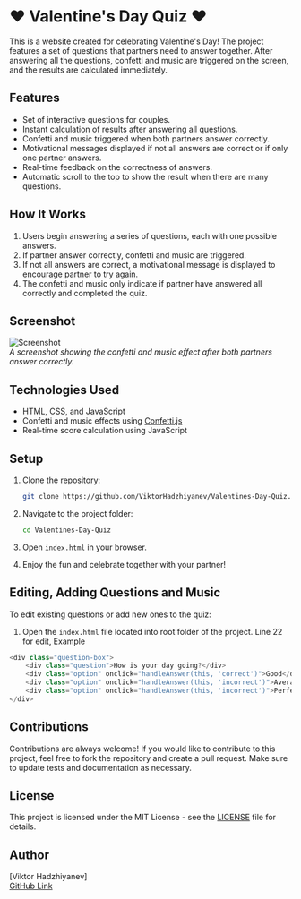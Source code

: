 # ❤️ Valentine's Day Quiz ❤️

This is a website created for celebrating Valentine's Day! The project features a set of questions that partners need to answer together. After answering all the questions, confetti and music are triggered on the screen, and the results are calculated immediately.

## Features

- Set of interactive questions for couples.
- Instant calculation of results after answering all questions.
- Confetti and music triggered when both partners answer correctly.
- Motivational messages displayed if not all answers are correct or if only one partner answers.
- Real-time feedback on the correctness of answers.
- Automatic scroll to the top to show the result when there are many questions.

## How It Works

1. Users begin answering a series of questions, each with one possible answers.
2. If partner answer correctly, confetti and music are triggered.
3. If not all answers are correct, a motivational message is displayed to encourage partner to try again.
4. The confetti and music only indicate if partner have answered all correctly and completed the quiz.

## Screenshot

![Screenshot](screenshot.png)  
_A screenshot showing the confetti and music effect after both partners answer correctly._

## Technologies Used

- HTML, CSS, and JavaScript
- Confetti and music effects using [Confetti.js](https://www.confetti.js)
- Real-time score calculation using JavaScript

## Setup

1. Clone the repository:
    ```bash
    git clone https://github.com/ViktorHadzhiyanev/Valentines-Day-Quiz.git
    ```

2. Navigate to the project folder:
    ```bash
    cd Valentines-Day-Quiz
    ```

3. Open `index.html` in your browser.

4. Enjoy the fun and celebrate together with your partner!

## Editing, Adding Questions and Music

To edit existing questions or add new ones to the quiz:

1. Open the `index.html` file located into root folder of the project.
Line 22 for edit, Example
```javascript 
<div class="question-box">
    <div class="question">How is your day going?</div>
    <div class="option" onclick="handleAnswer(this, 'correct')">Good</div>
    <div class="option" onclick="handleAnswer(this, 'incorrect')">Average</div>
    <div class="option" onclick="handleAnswer(this, 'incorrect')">Perfect</div>
</div>
```

## Contributions

Contributions are always welcome! If you would like to contribute to this project, feel free to fork the repository and create a pull request. Make sure to update tests and documentation as necessary.

## License

This project is licensed under the MIT License - see the [LICENSE](LICENSE) file for details.

## Author

[Viktor Hadzhiyanev]  
[GitHub Link](https://github.com/ViktorHadzjiyanev)
